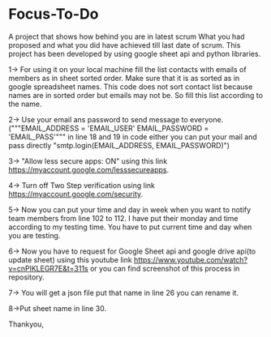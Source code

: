 # Focus-To-Do
  A project that shows how behind you are in latest scrum What you had proposed and what you did have achieved till last date of scrum.
  This project has been developed by using google sheet api and python libraries.

1-> For using it on your local machine fill the list contacts with emails of members as in sheet sorted order. Make sure that it is as sorted as in google spreadsheet names. This code does not sort contact list because names are in sorted order but emails may not be.
So fill this list according to the name.

2-> Use your email ans password to send message to everyone.("""EMAIL_ADDRESS = 'EMAIL_USER'
    EMAIL_PASSWORD = 'EMAIL_PASS'""" in line 18 and 19 in code either you can put your mail and pass directly "smtp.login(EMAIL_ADDRESS, EMAIL_PASSWORD)")
    
3-> "Allow less secure apps: ON" using this link https://myaccount.google.com/lesssecureapps.

4-> Turn off Two Step verification using link https://myaccount.google.com/security.

5-> Now you can put your time and day in week when you want to notify team members from line 102 to 112. I have put their monday and time according to my testing time. You have to put current time and day when you are testing.

6-> Now you have to request for Google Sheet api and google drive api(to update sheet) using this youtube link https://www.youtube.com/watch?v=cnPlKLEGR7E&t=311s  or you can find screenshot of this process in repository.

7-> You will get a json file put that name in line 26 you can rename it.

8->Put sheet name in line 30.

Thankyou,
